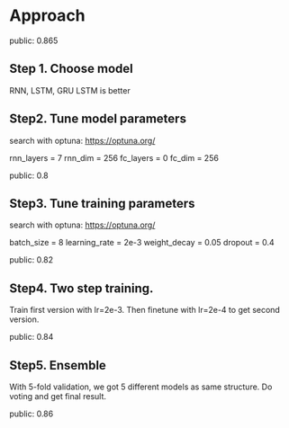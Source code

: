 # Approach

public: 0.865

## Step 1. Choose model

RNN, LSTM, GRU
LSTM is better

## Step2. Tune model parameters

search with optuna: https://optuna.org/

rnn_layers = 7
rnn_dim = 256
fc_layers = 0
fc_dim = 256

public: 0.8

## Step3. Tune training parameters

search with optuna: https://optuna.org/

batch_size = 8
learning_rate = 2e-3
weight_decay = 0.05
dropout = 0.4

public: 0.82

## Step4. Two step training.

Train first version with lr=2e-3.
Then finetune with lr=2e-4 to get second version.

public: 0.84

## Step5. Ensemble

With 5-fold validation, we got 5 different models as same structure.
Do voting and get final result.

public: 0.86